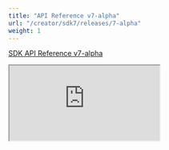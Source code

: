 ```yaml
---
title: "API Reference v7-alpha"
url: "/creator/sdk7/releases/7-alpha"
weight: 1
---
```

[SDK API Reference v7-alpha](https://js-sdk-toolchain.pages.dev/modules)

<iframe src="https://js-sdk-toolchain.pages.dev/modules" />
